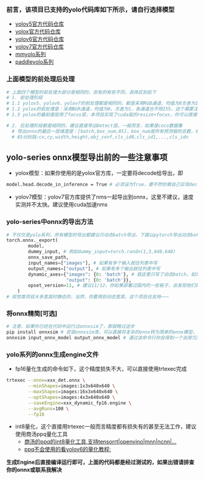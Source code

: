 ### 前言，该项目已支持的yolo代码库如下所示，请自行选择模型
- [yolov5官方代码仓库](https://github.com/ultralytics/yolov5)
- [yolox官方代码仓库](https://github.com/Megvii-BaseDetection/YOLOX)
- [yolov6官方代码仓库](https://github.com/meituan/YOLOv6)
- [yolov7官方代码仓库](https://github.com/WongKinYiu/yolov7)
- [mmyolo系列](https://github.com/open-mmlab/mmyolo)
- [paddleyolo系列](https://github.com/PaddlePaddle/PaddleYOLO)

### 上面模型的前处理后处理
```bash
# 上面四个模型的前处理大部分是相同的，但有的有些不同，具体区别如下
# 1. 前处理阶段
# 1.1 yolov5、yolov6、yolov7的前处理都是相同的，都是采用RGB通道，均值为0方差为1，并且各通道除以255
# 1.2 yolox的前处理是：采用BGR通道，均值为0，方差为1，各通道也不除255，这个需要注意一下
# 1.3 yolox的最前面层用了focus层，本项目实现了cuda版的resize+focus，你可以直接替换用以加速

# 2. 后处理阶段都是相同的，建议直接导出Detect层。一般而言，如果是coco数据集
  # 导出onnx的最后一层维度是：[batch,box_num,85]，box_num是所有预测框的总数，例如:yolox/yolov6是8400
  # 85分别指:cx,cy,width,height,obj_conf,cls_id0,cls_id1,...,cls_idn
```

## yolo-series onnx模型导出前的一些注意事项
- yolox模型：如果你使用的是yolox官方库，一定要将decode给导出，即
```bash
model.head.decode_in_inference = True # 必须设为True，要不然你需自己实现decode过程
```
- yolov7模型：yolov7官方库提供了nms一起导出到onnx，这里不建议，速度实测并不太快。建议使用cuda加速nms

### yolo-series中onnx的导出方法
```python
# 不仅仅是yolo系列，所有模型的导出都建议只动态batch导出，下面以pytorch导出动态batch的onnx举例：
torch.onnx._export(
        model,
        dummy_input, # 例如dummy_input=torch.randn(1,3,640,640)
        onnx_save_path,
        input_names=["images"], # 如果有多个输入就往列表中写
        output_names=["output"], # 如果有多个输出就往列表中写
        dynamic_axes={"images": {0: 'batch'}, # 我这里只写了动态batch，如果有多个输入或输出，直接添加即可
                      "output": {0: 'batch'}},
        opset_version=11, # 建议11/12，你如果部署过国内的一些板子，会发现他们的int8量化工具一般不支持较高版本的onnx，为了一个onnx走天下，建议这个版本不要太高
    )
# 视觉类项目大多宽高时静态的，当然，你要用到动态宽高，这个项目也支持~~~
```

### 将onnx精简[可选]
```bash
# 注意，如果你已经在代码中运行过onnxsim了，那就略过这步
pip install onnxsim # 安装onnxsim库，可以直接将复杂的onnx转为简单的onnx模型，且不改变其推理精度
onnxsim input_onnx_model output_onnx_model # 通过该命令行你会得到一个去除冗余算子的onnx模型
```

### yolo系列的onnx生成engine文件
- fp16量化生成的命令如下，这个精度损失不大，可以直接使用trtexec完成
```bash
trtexec --onnx=xxx_det.onnx \
        --minShapes=images:1x3x640x640 \
        --maxShapes=images:16x3x640x640 \
        --optShapes=images:4x3x640x640 \
        --saveEngine=xxx_dynamic_fp16.engine \
        --avgRuns=100 \
        --fp16
```
- int8量化，这个直接用trtexec一般而言精度都有损失有的甚至无法工作，建议使用商汤ppq量化工具
  - [商汤的ppq的int8量化工具,支持tensorrt|openvino|mnn|ncnn|...](https://github.com/openppl-public/ppq)
  - [ppq不会使用的看yolov6的量化教程:](https://github.com/meituan/YOLOv6/tree/main/tools/quantization/ppq)

**生成Engine后直接编译运行即可，上面的代码都是经过测试的，如果出错请排查你的onnx或联系我解决**